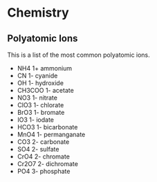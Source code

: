 # Chemistry

## Polyatomic Ions

This is a list of the most common polyatomic ions.

- NH4 1+ ammonium
- CN 1- cyanide
- OH 1- hydroxide
- CH3COO 1- acetate
- NO3 1- nitrate
- ClO3 1- chlorate
- BrO3 1- bromate
- IO3 1- iodate
- HCO3 1- bicarbonate
- MnO4 1- permanganate
- CO3 2- carbonate
- SO4 2- sulfate
- CrO4 2- chromate
- Cr2O7 2- dichromate
- PO4 3- phosphate
